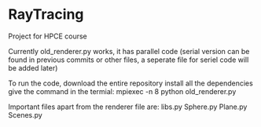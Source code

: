 # RayTracing
Project for HPCE course

Currently old_renderer.py works, it has parallel code (serial version can be found in previous commits or other files, a seperate file for seriel code will be added later)

To run the code, download the entire repository install all the dependencies
give the command in the termial: mpiexec -n 8 python old_renderer.py

Important files apart from the renderer file are:
    libs.py
    Sphere.py
    Plane.py
    Scenes.py

